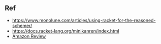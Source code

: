 ## Ref

- https://www.monolune.com/articles/using-racket-for-the-reasoned-schemer/
- https://docs.racket-lang.org/minikanren/index.html
- [Amazon Review](https://www.amazon.com/Reasoned-Schemer-MIT-Press/dp/0262562146#customerReviews)

